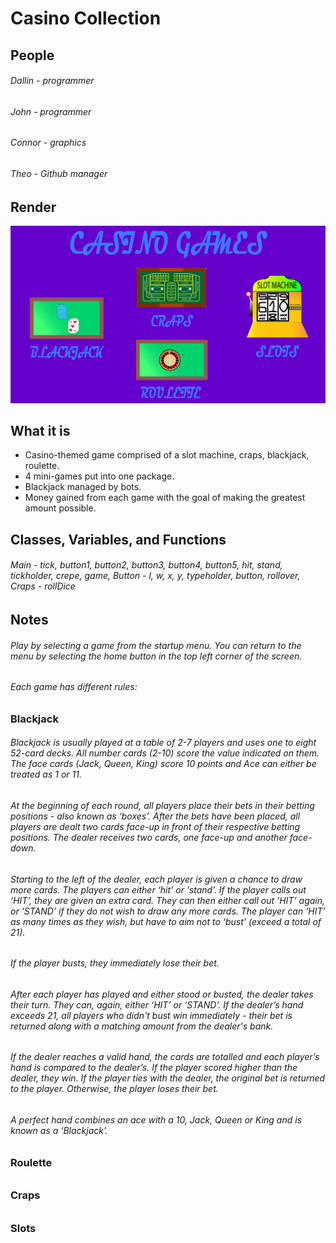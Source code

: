 # Casino Collection

## People

###### Dallin - programmer

###### John - programmer

###### Connor - graphics

###### Theo - Github manager

## Render

![Casino Menu](https://github.com/SlySlinky/Games/blob/main/images/CasinoMenu.png?raw=true)

## What it is

* Casino-themed game comprised of a slot machine, craps, blackjack, roulette.
* 4 mini-games put into one package.
* Blackjack managed by bots.
* Money gained from each game with the goal of making the greatest amount possible.

## Classes, Variables, and Functions

###### Main - tick, button1, button2, button3, button4, button5, hit, stand, tickholder, crepe, game, Button - l, w, x, y, typeholder, button, rollover, Craps - rollDice

## Notes

###### Play by selecting a game from the startup menu. You can return to the menu by selecting the home button in the top left corner of the screen.

###### Each game has different rules:

### Blackjack

###### Blackjack is usually played at a table of 2-7 players and uses one to eight 52-card decks. All number cards (2-10) score the value indicated on them. The face cards (Jack, Queen, King) score 10 points and Ace can either be treated as 1 or 11.

###### At the beginning of each round, all players place their bets in their betting positions - also known as ‘boxes’. After the bets have been placed, all players are dealt two cards face-up in front of their respective betting positions. The dealer receives two cards, one face-up and another face-down.
###### Starting to the left of the dealer, each player is given a chance to draw more cards. The players can either ‘hit’ or ‘stand’. If the player calls out ‘HIT’, they are given an extra card. They can then either call out ‘HIT’ again, or ‘STAND’ if they do not wish to draw any more cards. The player can ‘HIT’ as many times as they wish, but have to aim not to ‘bust’ (exceed a total of 21).

###### If the player busts, they immediately lose their bet.
###### After each player has played and either stood or busted, the dealer takes their turn. They can, again, either ‘HIT’ or ‘STAND’. If the dealer’s hand exceeds 21, all players who didn't bust win immediately - their bet is returned along with a matching amount from the dealer's bank.
###### If the dealer reaches a valid hand, the cards are totalled and each player’s hand is compared to the dealer’s. If the player scored higher than the dealer, they win. If the player ties with the dealer, the original bet is returned to the player. Otherwise, the player loses their bet.
###### A perfect hand combines an ace with a 10, Jack, Queen or King and is known as a ‘Blackjack’.

### Roulette

###### 

### Craps

###### 

### Slots

###### 
